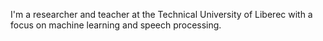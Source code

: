 
I'm a researcher and teacher at the Technical University of Liberec with a focus on machine learning and speech processing.
